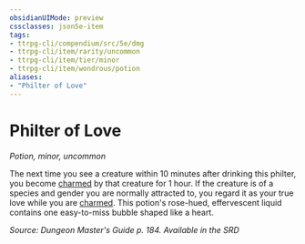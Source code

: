 ```yaml
---
obsidianUIMode: preview
cssclasses: json5e-item
tags:
- ttrpg-cli/compendium/src/5e/dmg
- ttrpg-cli/item/rarity/uncommon
- ttrpg-cli/item/tier/minor
- ttrpg-cli/item/wondrous/potion
aliases: 
- "Philter of Love"
---
```

# Philter of Love
*Potion, minor, uncommon*  



The next time you see a creature within 10 minutes after drinking this philter, you become [charmed](/CLI/conditions.md#Charmed) by that creature for 1 hour. If the creature is of a species and gender you are normally attracted to, you regard it as your true love while you are [charmed](/CLI/conditions.md#Charmed). This potion's rose-hued, effervescent liquid contains one easy-to-miss bubble shaped like a heart.

*Source: Dungeon Master's Guide p. 184. Available in the <span title='Systems Reference Document (5.1)'>SRD</span>*